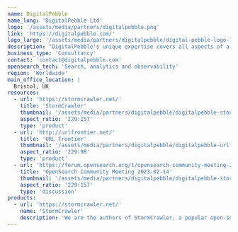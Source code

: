 ```yaml
---
name: DigitalPebble
name_long: 'DigitalPebble Ltd'
logo: '/assets/media/partners/digitalpebble.png'
link: 'https://digitalpebble.com/'
logo_large: '/assets/media/partners/digitalpebble/digital-pebble-logo-large.svg'
description: "DigitalPebble's unique expertise covers all aspects of a document's life cycle, from web-wide crawling and collection, content analysis, filtering and categorization to indexing. DigitalPebble can help your organisation by advising on best practice and identifying suitable resources, designing scalable solutions as well as implementing them."
business_type: 'Consultancy'
contact: 'contact@digitalpebble.com'
opensearch_tech: 'Search, analytics and observability'
region: 'Worldwide'
main_office_location: |
  Bristol, UK
resources:
  - url: 'https://stormcrawler.net/'
    title: 'StormCrawler'
    thumbnail: '/assets/media/partners/digitalpebble/digitalpebble-stormcrawler.png'
    aspect_ratio: '229∶157'
    type: 'product'
  - url: 'http://urlfrontier.net/'
    title: 'URL Frontier'
    thumbnail: '/assets/media/partners/digitalpebble/digitalpebble-urlfrontier.svg'
    aspect_ratio: '229∶98'
    type: 'product'
  - url: 'https://forum.opensearch.org/t/opensearch-community-meeting-2023-0214/11894'
    title: 'OpenSearch Community Meeting 2023-02-14'
    thumbnail: '/assets/media/partners/digitalpebble/digitalpebble-stormcrawler.png'
    aspect_ratio: '229∶157'
    type: 'discussion'
products:
  - url: 'https://stormcrawler.net/'
    name: 'StormCrawler'
    description: 'We are the authors of StormCrawler, a popular open-source web crawler which can use OpenSearch as a back-end. We also provide consulting services on search related technologies, including OpenSearch.'
---
```

